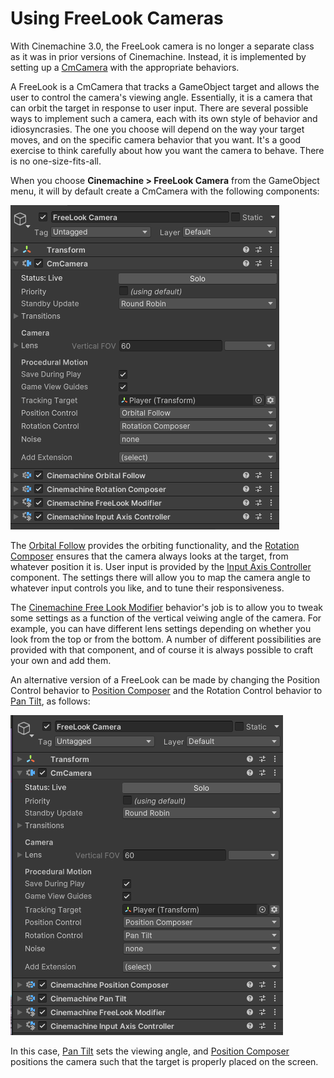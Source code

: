 # Using FreeLook Cameras

With Cinemachine 3.0, the FreeLook camera is no longer a separate class as it was in prior versions of Cinemachine. Instead, it is implemented by setting up a [CmCamera](CmCamera.md) with the appropriate behaviors.

A FreeLook is a CmCamera that tracks a GameObject target and allows the user to control the camera's viewing angle. Essentially, it is a camera that can orbit the target in response to user input. There are several possible ways to implement such a camera, each with its own style of behavior and idiosyncrasies. The one you choose will depend on the way your target moves, and on the specific camera behavior that you want. It's a good exercise to think carefully about how you want the camera to behave. There is no one-size-fits-all.

When you choose **Cinemachine > FreeLook Camera** from the GameObject menu, it will by default create a CmCamera with the following components:

![Default Free Look Inspector](images/DefaultFreeLookInspector.png)

The [Orbital Follow](CinemachineOrbitalFollow.md) provides the orbiting functionality, and the [Rotation Composer](CinemachineRotationComposer.md) ensures that the camera always looks at the target, from whatever position it is.  User input is provided by the [Input Axis Controller](CinemachineInputAxisController.md) component. The settings there will allow you to map the camera angle to whatever input controls you like, and to tune their responsiveness.

The [Cinemachine Free Look Modifier](CinemachineFreeLookModifier.md) behavior's job is to allow you to tweak some settings as a function of the vertical veiwing angle of the camera. For example, you can have different lens settings depending on whether you look from the top or from the bottom. A number of different possibilities are provided with that component, and of course it is always possible to craft your own and add them.

An alternative version of a FreeLook can be made by changing the Position Control behavior to [Position Composer](CinemachinePositionComposer.md) and the Rotation Control behavior to [Pan Tilt](CinemachinePanTilt.md), as follows:

![Alternative Free Look Inspector](images/AlternativeFreeLookInspector.png)

In this case, [Pan Tilt](CinemachinePanTilt.md) sets the viewing angle, and [Position Composer](CinemachinePositionComposer.md) positions the camera such that the target is properly placed on the screen.